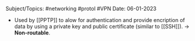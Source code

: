 
Subject/Topics: #networking #protol #VPN 
Date: 06-01-2023


- Used by [[PPTP]] to alow for authentication and provide encription of data by using a private key and public certificate (similar to [[SSH]]). -> **Non-routable**.


